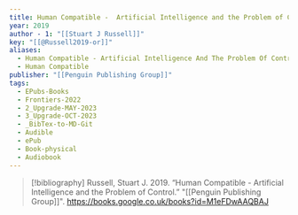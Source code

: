 ```yaml
---
title: Human Compatible -  Artificial Intelligence and the Problem of Control
year: 2019
author - 1: "[[Stuart J Russell]]"
key: "[[@Russell2019-or]]"
aliases:
  - Human Compatible - Artificial Intelligence And The Problem Of Control
  - Human Compatible
publisher: "[[Penguin Publishing Group]]"
tags:
  - EPubs-Books
  - Frontiers-2022
  - 2_Upgrade-MAY-2023
  - 3_Upgrade-OCT-2023
  - _BibTex-to-MD-Git
  - Audible
  - ePub
  - Book-physical
  - Audiobook
---
```


> [!bibliography]
> Russell, Stuart J. 2019. “Human Compatible -  Artificial Intelligence and the Problem of Control.” "[[Penguin Publishing Group]]". https://books.google.co.uk/books?id=M1eFDwAAQBAJ